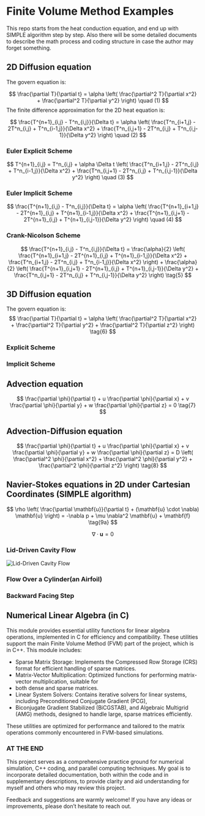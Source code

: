 # Finite Volume Method Examples
This repo starts from the heat conduction equation, and end up with SIMPLE algorithm step by step. Also
there will be some detailed documents to describe the math process and coding structure in case the author
may forget something.
## 2D Diffusion equation
The govern equation is:

$$ \frac{\partial T}{\partial t} = \alpha \left( \frac{\partial^2 T}{\partial x^2} + \frac{\partial^2 T}{\partial y^2} \right) \quad (1) 
$$
The finite difference approximation for the 2D heat equation is:

$$ 
\frac{T^{n+1}_{i,j} - T^n_{i,j}}{\Delta t} = \alpha \left( \frac{T^n_{i+1,j} - 2T^n_{i,j} + T^n_{i-1,j}}{\Delta x^2} + \frac{T^n_{i,j+1} - 2T^n_{i,j} + T^n_{i,j-1}}{\Delta y^2} \right) \quad (2) 
$$
### Euler Explicit Scheme

$$ T^{n+1}_{i,j} = T^n_{i,j} + \alpha \Delta t \left( \frac{T^n_{i+1,j} - 2T^n_{i,j} + T^n_{i-1,j}}{\Delta x^2} + \frac{T^n_{i,j+1} - 2T^n_{i,j} + T^n_{i,j-1}}{\Delta y^2} \right) \quad (3)
$$

### Euler Implicit Scheme
$$
\frac{T^{n+1}_{i,j} - T^n_{i,j}}{\Delta t} = \alpha \left( \frac{T^{n+1}_{i+1,j} - 2T^{n+1}_{i,j} + T^{n+1}_{i-1,j}}{\Delta x^2} + \frac{T^{n+1}_{i,j+1} - 2T^{n+1}_{i,j} + T^{n+1}_{i,j-1}}{\Delta y^2} \right) \quad (4)
$$
### Crank-Nicolson Scheme
$$
\frac{T^{n+1}_{i,j} - T^n_{i,j}}{\Delta t} = \frac{\alpha}{2} \left( \frac{T^{n+1}_{i+1,j} - 2T^{n+1}_{i,j} + T^{n+1}_{i-1,j}}{\Delta x^2} + \frac{T^n_{i+1,j} - 2T^n_{i,j} + T^n_{i-1,j}}{\Delta x^2} \right) + \frac{\alpha}{2} \left( \frac{T^{n+1}_{i,j+1} - 2T^{n+1}_{i,j} + T^{n+1}_{i,j-1}}{\Delta y^2} + \frac{T^n_{i,j+1} - 2T^n_{i,j} + T^n_{i,j-1}}{\Delta y^2} \right) \tag{5}
$$

## 3D Diffusion equation
The govern equation is:
$$ 
\frac{\partial T}{\partial t} = \alpha \left( \frac{\partial^2 T}{\partial x^2} + \frac{\partial^2 T}{\partial y^2} + \frac{\partial^2 T}{\partial z^2} \right) \tag{6} 
$$
### Explicit Scheme
### Implicit Scheme

## Advection equation
$$ \frac{\partial \phi}{\partial t} + u \frac{\partial \phi}{\partial x} + v \frac{\partial \phi}{\partial y} + w \frac{\partial \phi}{\partial z} = 0 \tag{7} $$
## Advection-Diffusion equation
$$ \frac{\partial \phi}{\partial t} + u \frac{\partial \phi}{\partial x} + v \frac{\partial \phi}{\partial y} + w \frac{\partial \phi}{\partial z} = D \left( \frac{\partial^2 \phi}{\partial x^2} + \frac{\partial^2 \phi}{\partial y^2} + \frac{\partial^2 \phi}{\partial z^2} \right) \tag{8} $$

## Navier-Stokes equations in 2D under Cartesian Coordinates (SIMPLE algorithm)
$$
\rho \left( \frac{\partial \mathbf{u}}{\partial t} + (\mathbf{u} \cdot \nabla) \mathbf{u} \right) = -\nabla p + \mu \nabla^2 \mathbf{u} + \mathbf{f} \tag{9a}
$$

$$
\nabla \cdot \mathbf{u} = 0 \tag{9b}
$$

### Lid-Driven Cavity Flow
![Lid-Driven Cavity Flow]()
### Flow Over a Cylinder(an Airfoil)

### Backward Facing Step

## Numerical Linear Algebra (in C)
This module provides essential utility functions for linear algebra operations, implemented in C for efficiency and compatibility. 
These utilities support the main Finite Volume Method (FVM) part of the project, which is in C++. This module includes:

- Sparse Matrix Storage: Implements the Compressed Row Storage (CRS) format for efficient handling of sparse matrices.
- Matrix-Vector Multiplication: Optimized functions for performing matrix-vector multiplication, suitable for 
- both dense and sparse matrices.
- Linear System Solvers: Contains iterative solvers for linear systems, including Preconditioned Conjugate Gradient (PCG),
- Biconjugate Gradient Stabilized (BiCGSTAB), and Algebraic Multigrid (AMG) methods, designed to handle large, sparse matrices efficiently.

These utilities are optimized for performance and tailored to the matrix operations commonly encountered in FVM-based simulations.

### AT THE END ###
This project serves as a comprehensive practice ground for numerical simulation, C++ coding, and parallel computing 
techniques. My goal is to incorporate detailed documentation, both within the code and in supplementary descriptions, 
to provide clarity and aid understanding for myself and others who may review this project.

Feedback and suggestions are warmly welcome! If you have any ideas or improvements, please don’t hesitate to reach out.
